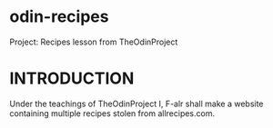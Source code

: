 # odin-recipes
Project: Recipes lesson from TheOdinProject

# INTRODUCTION
Under the teachings of TheOdinProject I, F-alr shall make a website containing multiple recipes stolen from allrecipes.com.
 

